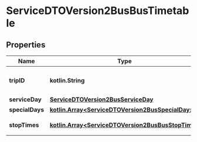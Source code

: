 
# ServiceDTOVersion2BusBusTimetable

## Properties
Name | Type | Description | Notes
------------ | ------------- | ------------- | -------------
**tripID** | **kotlin.String** | 班次代碼，為無意義之編碼 |  [optional]
**serviceDay** | [**ServiceDTOVersion2BusServiceDay**](ServiceDTOVersion2BusServiceDay.md) |  |  [optional]
**specialDays** | [**kotlin.Array&lt;ServiceDTOVersion2BusSpecialDay&gt;**](ServiceDTOVersion2BusSpecialDay.md) | 特殊營運日 |  [optional]
**stopTimes** | [**kotlin.Array&lt;ServiceDTOVersion2BusBusStopTime&gt;**](ServiceDTOVersion2BusBusStopTime.md) | 公車停靠時間資料 | 



